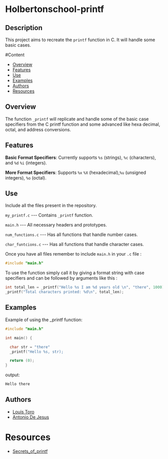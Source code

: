 # Holbertonschool-printf

## Description
This project aims to recreate the `printf` function in C.
It will handle some basic cases.


#Content
- [Overview](#overview)
- [Features](#features)
- [Use](#use)
- [Examples](#examples)
- [Authors](authors)
- [Resources](resources)


## Overview
The function `_printf` will replicate and handle some of the basic case specifiers from the C printf function and some advanced like hexa decimal, octal, and address conversions.

## Features
**Basic Format Specifiers**: Currently supports `%s` (strings), `%c` (characters), and `%d` `%i` (integers).


**More Format Specifiers**: Supports `%x` `%X` (hexadecimal),`%u` (unsigned integers), `%o` (octal).

## Use
Include all the files present in the repository. 

``my_printf.c`` --- Contains `_printf` function.

``main.h`` --- All necessary headers and prototypes.

`num_functions.c` --- Has all functions that handle number cases.

`char_funtcions.c` --- Has all functions that handle character cases.


Once you have all files remember to include `main.h` in your `.c` file :

```c
#include "main.h"

```
To use the function simply call it by giving a format string with case specifiers and can be followed by arguments like this :

```c
int total_len = _printf("Hello %s I am %d years old \n", "there", 1000);
_printf("Total characters printed: %d\n", total_len);
```
## Examples

Example of using the _printf function:

```C
#include "main.h"

int main() {

  char str = "there"
  _printf("Hello %s, str);

  return (0);
}
```
output:

```c
Hello there
```
## Authors

- [Louis Toro](https://github.com/Ltoro9)
- [Antonio De Jesus](https://github.com/Antoniofdjs)


# Resources
- [Secrets_of_printf](https://s3.eu-west-3.amazonaws.com/hbtn.intranet/uploads/misc/2022/11/d38f88e96a617135804dca9f9c49632751e06aa7.pdf?X-Amz-Algorithm=AWS4-HMAC-SHA256&X-Amz-Credential=AKIA4MYA5JM5DUTZGMZG%2F20231122%2Feu-west-3%2Fs3%2Faws4_request&X-Amz-Date=20231122T035956Z&X-Amz-Expires=86400&X-Amz-SignedHeaders=host&X-Amz-Signature=44a20cfee8d60cac7e89bcbe8274e1b20fc444e84d1c209375ba82190128e183)
